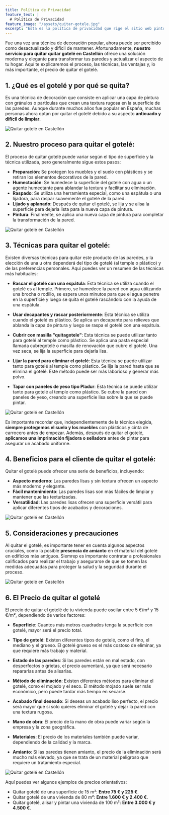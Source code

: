 ```yaml
---
title: Política de Privacidad
feature_text: |
  # Política de Privacidad
feature_image: "/assets/quitar-gotele.jpg"
excerpt: "Esta es la política de privacidad que rige el sitio web pintorencastellon.es"
---
```


Fue una vez una técnica de decoración popular, ahora puede ser percibido como desactualizado y difícil de mantener. Afortunadamente, **nuestro servicio para quitar quitar gotelé en Castellón** ofrece una solución moderna y elegante para transformar tus paredes y actualizar el aspecto de tu hogar. Aquí te explicaremos el proceso, las técnicas, las ventajas y, lo más importante, el precio de quitar el gotelé.

## 1. ¿Qué es el gotelé y por qué se quita?
Es una técnica de decoración que consiste en aplicar una capa de pintura con gránulos o partículas que crean una textura rugosa en la superficie de las paredes. Aunque durante muchos años fue popular en España, muchas personas ahora optan por quitar el gotelé debido a su aspecto **anticuado y difícil de limpiar**.

<img src="/assets/quitar gotele en castellon 1.jpeg" alt="Quitar gotelé en Castellón" class="center">

## 2. Nuestro proceso para quitar el gotelé:
El proceso de quitar gotelé puede variar según el tipo de superficie y la técnica utilizada, pero generalmente sigue estos pasos:
   - **Preparación**: Se protegen los muebles y el suelo con plásticos y se retiran los elementos decorativos de la pared.
   - **Humectación**: Se humedece la superficie del gotelé con agua o un agente humectante para ablandar la textura y facilitar su eliminación.
   - **Raspado**: Se utiliza una herramienta especial, como una espátula o una lijadora, para raspar suavemente el gotelé de la pared.
   - **Lijado y aplanado**: Después de quitar el gotelé, se lija y se alisa la superficie para dejarla lista para la nueva capa de pintura.
   - **Pintura**: Finalmente, se aplica una nueva capa de pintura para completar la transformación de la pared.

<img src="/assets/quitar gotele en castellon 2.jpeg" alt="Quitar gotelé en Castellón" class="center">

## 3. Técnicas para quitar el gotelé:
Existen diversas técnicas para quitar este producto de las paredes, y la elección de una u otra dependerá del tipo de gotelé (al temple o plástico) y de las preferencias personales. Aquí puedes ver un resumen de las técnicas más habituales:

- **Rascar el gotelé con una espátula**: Esta técnica se utiliza cuando el gotelé es al temple. Primero, se humedece la pared con agua utilizando una brocha o rodillo, se espera unos minutos para que el agua penetre en la superficie y luego se quita el gotelé rascándolo con la ayuda de una espátula.

- **Usar decapantes y rascar posteriormente**: Esta técnica se utiliza cuando el gotelé es plástico. Se aplica un decapante para relieves que ablanda la capa de pintura y luego se raspa el gotelé con una espátula.

- **Cubrir con masilla "quitagotele"**: Esta técnica se puede utilizar tanto para gotelé al temple como plástico. Se aplica una pasta especial llamada cubregotelé o masilla de renovación que cubre el gotelé. Una vez seca, se lija la superficie para dejarla lisa.

- **Lijar la pared para eliminar el gotelé**: Esta técnica se puede utilizar tanto para gotelé al temple como plástico. Se lija la pared hasta que se elimina el gotelé. Este método puede ser más laborioso y generar más polvo.

- **Tapar con paneles de yeso tipo Pladur**: Esta técnica se puede utilizar tanto para gotelé al temple como plástico. Se cubre la pared con paneles de yeso, creando una superficie lisa sobre la que se puede pintar.

<img src="/assets/quitar gotele en castellon 3.jpeg" alt="Quitar gotelé en Castellón" class="center">

Es importante recordar que, independientemente de la técnica elegida, **siempre protegemos el suelo y los muebles** con plásticos y cinta de carrocero antes de empezar. Además, después de quitar el gotelé, **aplicamos una imprimación fijadora o selladora** antes de pintar para asegurar un acabado uniforme.

## 4. Beneficios para el cliente de quitar el gotelé:
Quitar el gotelé puede ofrecer una serie de beneficios, incluyendo:
   - **Aspecto moderno**: Las paredes lisas y sin textura ofrecen un aspecto más moderno y elegante.
   - **Fácil mantenimiento**: Las paredes lisas son más fáciles de limpiar y mantener que las texturizadas.
   - **Versatilidad**: Las paredes lisas ofrecen una superficie versátil para aplicar diferentes tipos de acabados y decoraciones.

<img src="/assets/quitar gotele en castellon 4.jpeg" alt="Quitar gotelé en Castellón" class="center">

## 5. Consideraciones y precauciones
Al quitar el gotelé, es importante tener en cuenta algunos aspectos cruciales, como la posible **presencia de amianto** en el material del gotelé en edificios más antiguos. Siemrep es importante contratar a profesionales calificados para realizar el trabajo y asegurarse de que se tomen las medidas adecuadas para proteger la salud y la seguridad durante el proceso.

<img src="/assets/quitar gotele en castellon 5.jpeg" alt="Quitar gotelé en Castellón" class="center">

## 6. El Precio de quitar el gotelé
El precio de quitar el gotelé de tu vivienda puede oscilar entre 5 €/m² y 15 €/m², dependiendo de varios factores:

- **Superficie**: Cuantos más metros cuadrados tenga la superficie con gotelé, mayor será el precio total.

- **Tipo de gotelé**: Existen diferentes tipos de gotelé, como el fino, el mediano y el grueso. El gotelé grueso es el más costoso de eliminar, ya que requiere más trabajo y material.

- **Estado de las paredes**: Si las paredes están en mal estado, con desperfectos o grietas, el precio aumentará, ya que será necesario repararlas antes de alisarlas.

- **Método de eliminación**: Existen diferentes métodos para eliminar el gotelé, como el mojado y el seco. El método mojado suele ser más económico, pero puede tardar más tiempo en secarse.

- **Acabado final deseado**: Si deseas un acabado liso perfecto, el precio será mayor que si solo quieres eliminar el gotelé y dejar la pared con una textura rugosa.

- **Mano de obra**: El precio de la mano de obra puede variar según la empresa y la zona geográfica.

- **Materiales**: El precio de los materiales también puede variar, dependiendo de la calidad y la marca.

- **Amianto**: Si las paredes tienen amianto, el precio de la eliminación será mucho más elevado, ya que se trata de un material peligroso que requiere un tratamiento especial.

<img src="/assets/quitar gotele en castellon 6.jpeg" alt="Quitar gotelé en Castellón" class="center">

Aquí puedes ver algunos ejemplos de precios orientativos:

- Quitar gotelé de una superficie de 15 m²: **Entre 75 € y 225 €**.
- Quitar gotelé de una vivienda de 80 m²: **Entre 1.600 € y 2.400 €**.
- Quitar gotelé, alisar y pintar una vivienda de 100 m²: **Entre 3.000 € y 4.500 €**.
